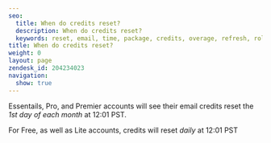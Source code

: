 ```yaml
---
seo:
  title: When do credits reset?
  description: When do credits reset?
  keywords: reset, email, time, package, credits, overage, refresh, roll, over, rollover, day, month
title: When do credits reset?
weight: 0
layout: page
zendesk_id: 204234023
navigation:
  show: true
---
```


Essentails, Pro, and Premier accounts will see their email credits reset the _1st day of each month_ at 12:01 PST.

For Free, as well as Lite accounts, credits will reset _daily_ at 12:01 PST

